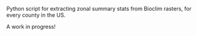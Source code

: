 Python script for extracting zonal summary stats from Bioclim rasters, for every county in the US.

A work in progress!
